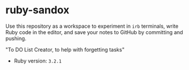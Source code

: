 # ruby-sandox

Use this repository as a workspace to experiment in `irb` terminals, write Ruby code in the editor, and save your notes to GitHub by committing and pushing.

"To DO List Creator, to help with forgetting tasks"


- Ruby version: `3.2.1`
